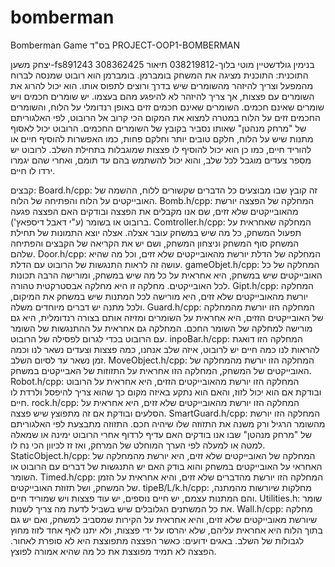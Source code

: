 # bomberman
Bomberman Game
בס"ד
PROJECT-OOP1-BOMBERMAN

יצחק משען-fs891243
308362425  בנימין גולדשטיין
מוטי בלוך-038219812
תיאור התוכנית:
התוכנית מציגה את המשחק בומברמן.
בומברמן הוא רובוט שמנסה לברוח מהמפעל וצריך להיזהר מהשומרים שיש בדרך ורוצים לתפוס אותו.
הוא יכול להרוג את השומרים עם פצצות, אך צריך להיזהר לא להיפגע מהם בעצמו.
יש שומרים חכמים ויש שומרים שאינם חכמים.
השומרים שאינם חכמים זזים באופן רנדומלי על הלוח, והשומרים החכמים זזים על הלוח במטרה למצוא את המקום הכי קרוב אל הרובוט, לפי האלגוריתם של "מרחק מנהטן" שאותו נסביר בקובץ של השומרים החכמים.
הרובוט יכול לאסוף מתנות שיש על הלוח, חלקם טובים יותר וחלקם פחות, כמו האפשרות להוסיף חיים או להוריד חיים, כמו כן הוא יכול להוסיף לו פצצות שמוגבלות בתחילת השלב.
לרובוט יש מספר צעדים מוגבל לכל שלב, והוא יכול להשתמש בהם עד תומם, ואחרי שהם יגמרו ירדו לו חיים.

קבצים:
Board.h/cpp:
זה קובץ שבו מבוצעים כל הדברים שקשורים ללוח, ההשמה של האובייקטים על הלוח והפתיחה של הלוח.
Bomb.h/cpp:
המחלקה של הפצצה יורשת מהאובייקטים שלא זזים, שם אנו מקבלים את הפצצה ובודקים האם הפצצה פגעה ברובוט או בשומר (ע"י דאבל דיספאץ').
Comtroller.h/cpp:
המחלקה שאחראית על תפעול המשחק, כל מה שיש במשחק עובר אצלה.
אצלה יוצא התמונות של תחילת המשחק סוף המשחק וניצחון המשחק, ושם יש את הקריאה של הקבצים והפתיחה שלהם.
Door.h/cpp:
המחלקה של הדלת יורשת מהאובייקטים שלא זזים, וכל מה שהיא עושה זה לראות התנגשות של הרובוט עם הדלת.
gameObjet.h/cpp:
המחלקה של כל האובייקטים שיש במשחק, היא אחראית על כל מה שיש במשחק, ומורישה הרבה תכונות לכל האובייקטים.
מחלקה זו היא מחלקה אבסטרקטית טהורה.
Gipt.h/cpp:
המחלקה יורשת מהאובייקטים שלא זזים, היא מורישה לכל המתנות שיש במשחק את המיקום, ולכל מתנה יש דברים מיוחדים משלה.
Guard.h/cpp:
המחלקה הזו יורשת מהמחלקה של האובייקטים הזזים, היא אחראית על השומרים ומזיזה אותם בצורה רנדומלית, היא גם מורישה למחלקה של השומר החכם.
המחלקה גם אחראית על ההתנגשות של השומר עם הרובוט בכדי לגרום לפסילה של הרובוט.
inpoBar.h/cpp:
המחלקה הזו דואגת להראות לנו כמה חיים יש לרובוט, איזה שלב אנחנו, כמה פצצות וצעדים נשאר לנו וכמה זמן נשאר עד לסיום השלב.
MoveObject.h/cpp:
המחלקה הזו יורשת מהמחלקה של האובייקטים של המשחק, המחלקה הזו אחראית על התזוזות של האבייקטים במשחק.
Robot.h/cpp:
המחלקה הזו יורשת מהאובייקטים הזזים, היא אחראית על הרובוט ובודקת אם הוא יכול לזוז, והאם הוא נתקע באיזה מקום כך שהוא צריך להיפסל ולרדת לו חיים.
rock.h/cpp:
המחלקה הזו יורשת מהאובייקטים שלא זזים, היא אחראית על הסלעים ובודקת אם זה מתפוצץ שיש פצצה.
SmartGuard.h/cpp:
המחלקה הזו יורשת מהשומר הרגיל ורק משנה את התזוזה שלו שיהיה חכם.
התזוזה מתבצעת לפי האלגוריתם של "מרחק מנהטן" שבו אנו בודקים האם עדיף לרדוף אחרי הרובוט ימינה או שמאלה למטה או למעלה לפי הערך המוחלט של המרחק, ואז זז לכיוון הכי נח לו.
StaticObject.h/cpp:
המחלקה של האובייקטים שלא זזים, היא יורשת מהמחלקה של האחראי על האובייקטים במשחק והוא בודק האם יש התנגשות של דברים עם הרובוט או השומר.
Timed.h/cpp:
המחלקה הזו יורשת מהדברים שלא זזים, והיא אחראית על הזמן של המשחק, ושל תזוזת האובייקטים.
tipeB/L/k.h/cpp:
מחלקות שיורשות מהמתנה, והם המתנות עצמם, יש חיים נוספים, יש עוד פצצות ויש שמוריד חיים.
Utilities.h:
שומר את כל המשתנים הגלובלים שיש בשביל לדעת מה צריך לשנות.
Wall.h/cpp:
מחלקה שיורשת מאובייקטים שלא זזים, והיא אחראית על הקירות שמסביב למשחק, ואם יש גם בתוך הלוח היא אחראית עליהם, שלא יהרסו על ידי פצצות, ולא יתנו לאף אחד לזוז מחוץ לגבולות של השלב.
באגים ידועים:
כאשר הפצצה מתפוצצת היא לא סופרת לאחור.
הפצצה לא תמיד מפוצצת את כל מה שהיא אמורה לפוצץ.



